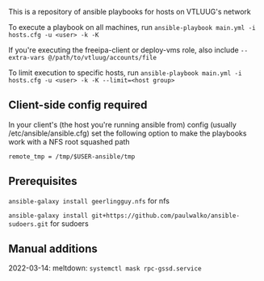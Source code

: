 This is a repository of ansible playbooks for hosts on VTLUUG's network


To execute a playbook on all machines, run 
```ansible-playbook main.yml -i hosts.cfg -u <user> -k -K```

If you're executing the freeipa-client or deploy-vms role, also include ```--extra-vars @/path/to/vtluug/accounts/file```


To limit execution to specific hosts, run
```ansible-playbook main.yml -i hosts.cfg -u <user> -k -K --limit=<host group>```

## Client-side config required

In your client's (the host you're running ansible from) config (usually /etc/ansible/ansible.cfg) set the following option to make the playbooks work with a NFS root squashed path

```remote_tmp = /tmp/$USER-ansible/tmp```

## Prerequisites

```ansible-galaxy install geerlingguy.nfs``` for nfs

```ansible-galaxy install git+https://github.com/paulwalko/ansible-sudoers.git``` for sudoers

## Manual additions

2022-03-14: meltdown: `systemctl mask rpc-gssd.service`
